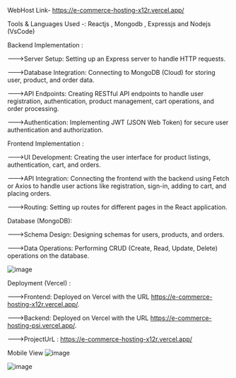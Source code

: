 

WebHost Link- https://e-commerce-hosting-x12r.vercel.app/

Tools & Languages Used -: Reactjs , Mongodb , Expressjs and Nodejs (VsCode)


Backend Implementation :

--->Server Setup: Setting up an Express server to handle HTTP requests.

--->Database Integration: Connecting to MongoDB (Cloud) for storing user, product, and order data.

--->API Endpoints: Creating RESTful API endpoints to handle user registration, authentication, product management, cart operations, and order processing.

--->Authentication: Implementing JWT (JSON Web Token) for secure user authentication and authorization.




Frontend Implementation :

--->UI Development: Creating the user interface for product listings, authentication, cart, and orders.

--->API Integration: Connecting the frontend with the backend using Fetch or Axios to handle user actions like registration, sign-in, adding to cart, and placing orders.

--->Routing: Setting up routes for different pages in the React application.




Database (MongoDB):

--->Schema Design: Designing schemas for users, products, and orders.

--->Data Operations: Performing CRUD (Create, Read, Update, Delete) operations on the database.


![image](https://github.com/user-attachments/assets/a7d55904-d228-46aa-8825-53abd2a12669)


Deployment (Vercel) :

--->Frontend: Deployed on Vercel with the URL https://e-commerce-hosting-x12r.vercel.app/.

--->Backend: Deployed on Vercel with the URL https://e-commerce-hosting-psi.vercel.app/.

--->ProjectUrL : https://e-commerce-hosting-x12r.vercel.app/


Mobile View
![image](https://github.com/user-attachments/assets/8a94a770-f1c2-4b96-8264-b8a91e380dd7)

![image](https://github.com/user-attachments/assets/f90dc0de-c06c-412a-b33f-14dbd54d3927)

